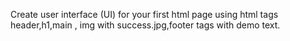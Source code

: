 Create user interface (UI) for your first html page 
using html tags header,h1,main , img with success.jpg,footer tags with demo text.
